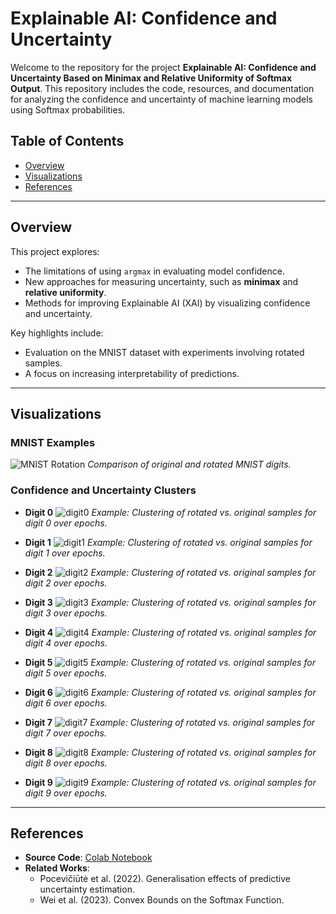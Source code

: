 # Explainable AI: Confidence and Uncertainty

Welcome to the repository for the project **Explainable AI: Confidence and Uncertainty Based on Minimax and Relative Uniformity of Softmax Output**. This repository includes the code, resources, and documentation for analyzing the confidence and uncertainty of machine learning models using Softmax probabilities.

## Table of Contents

- [Overview](#overview)
- [Visualizations](#visualizations)
- [References](#references)

---

## Overview

This project explores:

- The limitations of using `argmax` in evaluating model confidence.
- New approaches for measuring uncertainty, such as **minimax** and **relative uniformity**.
- Methods for improving Explainable AI (XAI) by visualizing confidence and uncertainty.

Key highlights include:
- Evaluation on the MNIST dataset with experiments involving rotated samples.
- A focus on increasing interpretability of predictions.

---

## Visualizations

### MNIST Examples

![MNIST Rotation](https://github.com/user-attachments/assets/114720ec-bb63-453e-9fb8-dfe2f866b950)
*Comparison of original and rotated MNIST digits.*

### Confidence and Uncertainty Clusters

- **Digit 0**
  ![digit0](https://github.com/user-attachments/assets/d49fbd12-0a25-439a-a98b-d16a5338cdbf)
  *Example: Clustering of rotated vs. original samples for digit 0 over epochs.*

- **Digit 1**
  ![digit1](https://github.com/user-attachments/assets/0155e494-9870-42da-8978-f9c825928956)
  *Example: Clustering of rotated vs. original samples for digit 1 over epochs.*

- **Digit 2**
  ![digit2](https://github.com/user-attachments/assets/a2cf07d2-8fbb-4bb8-8cf8-ca79d151e60e)
  *Example: Clustering of rotated vs. original samples for digit 2 over epochs.*

- **Digit 3**
  ![digit3](https://github.com/user-attachments/assets/eb72bd63-8f30-4e7d-af20-1a90347111c3)
  *Example: Clustering of rotated vs. original samples for digit 3 over epochs.*

- **Digit 4**
  ![digit4](https://github.com/user-attachments/assets/97cfaf9b-8556-43f0-a877-b16bcb4a1639)
  *Example: Clustering of rotated vs. original samples for digit 4 over epochs.*

- **Digit 5**
  ![digit5](https://github.com/user-attachments/assets/c79827aa-d7b8-4d5e-a917-239a30d886c6)
  *Example: Clustering of rotated vs. original samples for digit 5 over epochs.*

- **Digit 6**
  ![digit6](https://github.com/user-attachments/assets/f0a977c7-0e33-45a1-a392-07b825db2f23)
  *Example: Clustering of rotated vs. original samples for digit 6 over epochs.*

- **Digit 7**
  ![digit7](https://github.com/user-attachments/assets/098e9685-b75a-4150-82a3-e5b43570a978)
  *Example: Clustering of rotated vs. original samples for digit 7 over epochs.*

- **Digit 8**
  ![digit8](https://github.com/user-attachments/assets/e2d30f4a-99a8-4f0e-95d0-de99577bf5f0)
  *Example: Clustering of rotated vs. original samples for digit 8 over epochs.*

- **Digit 9**
  ![digit9](https://github.com/user-attachments/assets/d0eba4cd-0cef-419c-a300-45e9c99a847d)
  *Example: Clustering of rotated vs. original samples for digit 9 over epochs.*

---

## References

- **Source Code**: [Colab Notebook](https://colab.research.google.com/drive/1HScciFVXf6Vmg4XuZU3zFqbMCyNeGTs8)
- **Related Works**:
  - Pocevičiūtė et al. (2022). Generalisation effects of predictive uncertainty estimation.
  - Wei et al. (2023). Convex Bounds on the Softmax Function.
